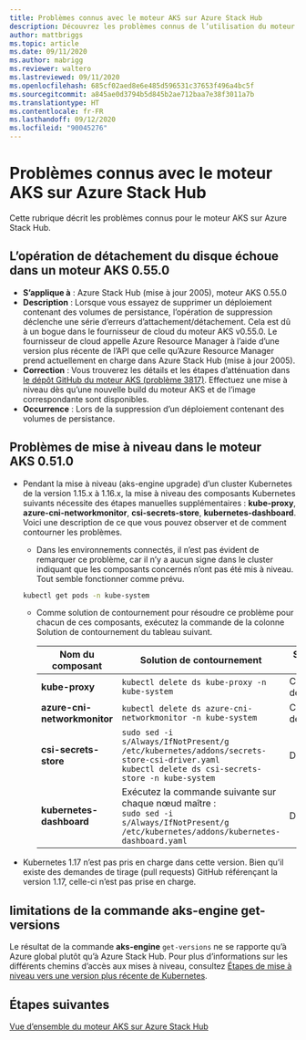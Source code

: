 ```yaml
---
title: Problèmes connus avec le moteur AKS sur Azure Stack Hub
description: Découvrez les problèmes connus de l’utilisation du moteur AKS sur Azure Stack Hub.
author: mattbriggs
ms.topic: article
ms.date: 09/11/2020
ms.author: mabrigg
ms.reviewer: waltero
ms.lastreviewed: 09/11/2020
ms.openlocfilehash: 685cf02aed8e6e485d596531c37653f496a4bc5f
ms.sourcegitcommit: a845ae0d3794b5d845b2ae712baa7e38f3011a7b
ms.translationtype: HT
ms.contentlocale: fr-FR
ms.lasthandoff: 09/12/2020
ms.locfileid: "90045276"
---
```

# <a name="known-issues-with-the-aks-engine-on-azure-stack-hub"></a>Problèmes connus avec le moteur AKS sur Azure Stack Hub

Cette rubrique décrit les problèmes connus pour le moteur AKS sur Azure Stack Hub.

## <a name="disk-detach-operation-fails-in-aks-engine-0550"></a>L’opération de détachement du disque échoue dans un moteur AKS 0.55.0

- **S’applique à** : Azure Stack Hub (mise à jour 2005), moteur AKS 0.55.0
- **Description** : Lorsque vous essayez de supprimer un déploiement contenant des volumes de persistance, l’opération de suppression déclenche une série d’erreurs d’attachement/détachement. Cela est dû à un bogue dans le fournisseur de cloud du moteur AKS v0.55.0. Le fournisseur de cloud appelle Azure Resource Manager à l’aide d’une version plus récente de l’API que celle qu’Azure Resource Manager prend actuellement en charge dans Azure Stack Hub (mise à jour 2005).
- **Correction** : Vous trouverez les détails et les étapes d’atténuation dans [le dépôt GitHub du moteur AKS (problème 3817)](https://github.com/Azure/aks-engine/issues/3817#issuecomment-691329443). Effectuez une mise à niveau dès qu’une nouvelle build du moteur AKS et de l’image correspondante sont disponibles.
- **Occurrence** : Lors de la suppression d’un déploiement contenant des volumes de persistance.

## <a name="upgrade-issues-in-aks-engine-0510"></a>Problèmes de mise à niveau dans le moteur AKS 0.51.0

* Pendant la mise à niveau (aks-engine upgrade) d’un cluster Kubernetes de la version 1.15.x à 1.16.x, la mise à niveau des composants Kubernetes suivants nécessite des étapes manuelles supplémentaires : **kube-proxy**, **azure-cni-networkmonitor**, **csi-secrets-store**, **kubernetes-dashboard**. Voici une description de ce que vous pouvez observer et de comment contourner les problèmes.

  * Dans les environnements connectés, il n’est pas évident de remarquer ce problème, car il n’y a aucun signe dans le cluster indiquant que les composants concernés n’ont pas été mis à niveau. Tout semble fonctionner comme prévu.
  <!-- * In disconnected environments, you can see this problem when you run a query for the system pods status and see that the pods for the components mentioned below are not in "Ready" state: -->

    ```bash  
    kubectl get pods -n kube-system
    ```

  * Comme solution de contournement pour résoudre ce problème pour chacun de ces composants, exécutez la commande de la colonne Solution de contournement du tableau suivant.

    |Nom du composant |Solution de contournement |Scénarios affectés|
    |---------------|-----------|------------------|
    |**kube-proxy**     | `kubectl delete ds kube-proxy -n kube-system` |Connecté, déconnecté |
    |**azure-cni-networkmonitor**   | `kubectl delete ds azure-cni-networkmonitor -n kube-system`   | Connecté, déconnecté |
    |**csi-secrets-store**  |`sudo sed -i s/Always/IfNotPresent/g /etc/kubernetes/addons/secrets-store-csi-driver.yaml`<br>`kubectl delete ds csi-secrets-store -n kube-system` | Déconnecté |
    |**kubernetes-dashboard** |Exécutez la commande suivante sur chaque nœud maître :<br>`sudo sed -i s/Always/IfNotPresent/g /etc/kubernetes/addons/kubernetes-dashboard.yaml` |Déconnecté |

* Kubernetes 1.17 n’est pas pris en charge dans cette version. Bien qu’il existe des demandes de tirage (pull requests) GitHub référençant la version 1.17, celle-ci n’est pas prise en charge.

## <a name="aks-engine-get-versions-command-limitations"></a>limitations de la commande aks-engine get-versions

Le résultat de la commande **aks-engine** `get-versions` ne se rapporte qu’à Azure global plutôt qu’à Azure Stack Hub. Pour plus d’informations sur les différents chemins d’accès aux mises à niveau, consultez [Étapes de mise à niveau vers une version plus récente de Kubernetes](azure-stack-kubernetes-aks-engine-upgrade.md#steps-to-upgrade-to-a-newer-kubernetes-version).

## <a name="next-steps"></a>Étapes suivantes

[Vue d’ensemble du moteur AKS sur Azure Stack Hub](azure-stack-kubernetes-aks-engine-overview.md)
